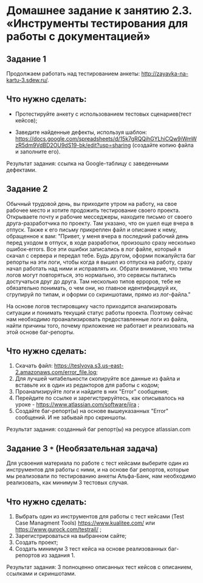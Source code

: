 # Домашнее задание к занятию 2.3. «Инструменты тестирования для работы с документацией»

## Задание 1
Продолжаем работать над тестированием анкеты: http://zayavka-na-kartu-3.sdew.ru/. 

## Что нужно сделать:
* Протестируйте анкету с использованием тестовых сценариев(тест кейсов);

* Заведите найденные дефекты, используя шаблон: https://docs.google.com/spreadsheets/d/15k7gRQQihGYLhiCQw9iWmWzR5dm9VdBD2OU9dS19-bk/edit?usp=sharing
(создайте копию файла и заполните его).

Результат задания: ссылка на Google-таблицу с заведенными дефектами. 


## Задание 2

Обычный трудовой день, вы приходите утром на работу, на свое рабочее место и хотите продожить тестирование своего проекта. Открываете почту и рабочие месседжеры, находите письмо от своего друга-разработчика по проекту. Там указано, что он ушел еще вчера в отпуск. Также к его письму прикреплен файл и описание к нему, обращенное к вам: "Привет, у меня вчера в последний рабочий день перед уходом в отпуск, в ходе разработки, произошло сразу несколько ошибок-errors. Все эти ошибки записались в лог файле, который я скачал с сервера и передал тебе. Будь другом, оформи пожалуйста баг репорты на эти логи, чтобы когда я вышел из отпуска на работу, сразу начал работать над ними и исправлять их. Обрати внимание, что типы логов могут повторяться, это нормально, это сервисы пытались достучаться друг до друга. Там несколько типов ерроров, тебе не обязательно понимать, о чем они, но главное идентифицируй их, сгрупируй по типам, и оформи со скриншотами, прямо из лог-файла."

На основе логов тестировщику часто приходится анализировать ситуации и понимать текущий статус работы проекта. Поэтому сейчас нам необходимо проанализировать предоставленные логи из файла, найти причины того, почему приложение не работает и реализовать на этой основе баг-репорты.

## Что нужно сделать:
1. Скачать файл: https://teslvova.s3.us-east-2.amazonaws.com/error_file.log;
2. Для лучшей читабельности скопируйте все данные из файла и вставьте их в один из редакторов для работы с кодом;
3. Проанализируйте логи и найдите в них "Error" сообщения;
4. Перейдите по ссылке и зарегистрируйтесь, как описывалось на уроке - https://www.atlassian.com/software/jira ;
5. Создайте баг-репорт(ы) на основе вышеуказанных "Error" сообщений. И не забывай про скриншоты.

Результат задания: созданный баг репорт(ы) на ресурсе atlassian.com

## Задание 3 `*` (Необязательная задача)

Для усвоения материала по работе с тест кейсами выберите один из инструментов для работы с ними, и на основе баг репортов, которые мы реализовали по тестированию анкеты Альфа-Банк, нам необходимо реализовать, как минимум 3 тестовых случая.

## Что нужно сделать:

1. Выбрать один из инструментов для работы с тест кейсами (Test Case Managment Tools) https://www.kualitee.com/ или https://www.gurock.com/testrail/ ;
2. Зарегистрироваться на выбранном сайте;
3. Создать проект;
4. Создать минимум 3 тест кейса на основе реализованных баг-репортов из задания 1.

Результат задания: 3 полноценно описанных тест кейсов с описанием, ссылками и скриншотами.
